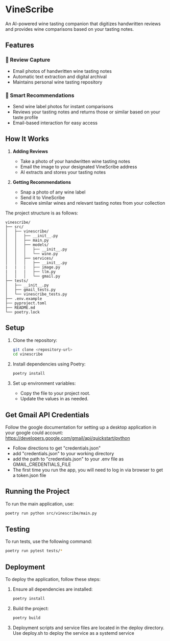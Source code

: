 # VineScribe

An AI-powered wine tasting companion that digitizes handwritten reviews and provides wine comparisons based on your tasting notes.

## Features

### 📸 Review Capture
- Email photos of handwritten wine tasting notes
- Automatic text extraction and digital archival
- Maintains personal wine tasting repository

### 🍷 Smart Recommendations
- Send wine label photos for instant comparisons
- Reviews your tasting notes and returns those or similar based on your taste profile
- Email-based interaction for easy access

## How It Works

1. **Adding Reviews**
   - Take a photo of your handwritten wine tasting notes
   - Email the image to your designated VineScribe address
   - AI extracts and stores your tasting notes

2. **Getting Recommendations**
   - Snap a photo of any wine label
   - Send it to VineScribe
   - Receive similar wines and relevant tasting notes from your collection


The project structure is as follows:

```
vinescribe/
├── src/
│   ├── vinescribe/
│   │   ├── __init__.py
│   │   ├── main.py
│   │   ├── models/
│   │   │   ├── __init__.py
│   │   │   └── wine.py
│   │   ├── services/
│   │   │   ├── __init__.py
|   |   |   ├── image.py
|   |   |   ├── llm.py
│   │   │   └── gmail.py
├── tests/
│   ├── __init__.py
│   ├── gmail_tests.py
│   └── vinescribe_tests.py
├── .env.example
├── pyproject.toml
├── README.md
└── poetry.lock
```
## Setup

1. Clone the repository:
    ```sh
    git clone <repository-url>
    cd vinescribe
    ```

2. Install dependencies using Poetry:
    ```sh
    poetry install
    ```

3. Set up environment variables:
    - Copy the  file to your project root.
    - Update the values in  as needed.
  
## Get Gmail API Credentials

Follow the google documentation for setting up a desktop application in your google could account:
https://developers.google.com/gmail/api/quickstart/python

- Follow directions to get "credentials.json"
- add "credentials.json" to your working directory
- add the path to "credentials.json" to your .env file as GMAIL_CREDENTIALS_FILE
- The first time you run the app, you will need to log in via browser to get a token.json file

## Running the Project

To run the main application, use:
```sh
poetry run python src/vinescribe/main.py
```

## Testing

To run tests, use the following command:

```sh
poetry run pytest tests/*
```

## Deployment

To deploy the application, follow these steps:

1. Ensure all dependencies are installed:
    ```sh
    poetry install
    ```

2. Build the project:
    ```sh
    poetry build
    ```

3. Deployment scripts and service files are located in the deploy directory. Use deploy.sh to deploy the service as a systemd service
